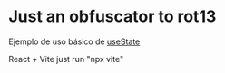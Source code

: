 # Just an obfuscator to rot13

Ejemplo de uso básico de [useState](https://react.dev/reference/react/useState#usestate)

React + Vite
just run "npx vite"
